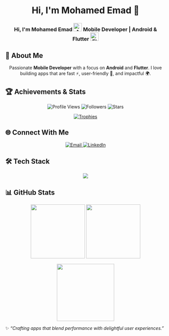 <!-- Header -->
<!--  <h1 align="center">🌿 اللهم صلِ وسلم على نبينا محمد 🌿</h1>  -->

<h1 align="center" >Hi, I'm Mohamed Emad 👋</h2>

<h3 align="center">
  Hi, I'm Mohamed Emad
  <img src="https://cdn.jsdelivr.net/gh/devicons/devicon/icons/android/android-original.svg" alt="Android" width="26" height="26"/>
  Mobile Developer | Android & Flutter 
  <img src="https://cdn.jsdelivr.net/gh/devicons/devicon/icons/flutter/flutter-original.svg" alt="Flutter" width="26" height="26"/>
</h3>

## 👤 About Me  
<p align="center">
  Passionate <b>Mobile Developer</b> with a focus on <b>Android</b> and <b>Flutter</b>.  
  I love building apps that are fast ⚡, user-friendly 🎨, and impactful 🌍.  
</p>


## 🏆 Achievements & Stats  

<p align="center">
  <img src="https://komarev.com/ghpvc/?username=mohamed02emad&label=Profile%20views&color=0e75b6&style=flat" alt="Profile Views" />
  <img src="https://img.shields.io/github/followers/Mohamed02Emad?label=Followers&style=flat" alt="Followers"/>
  <img src="https://img.shields.io/github/stars/Mohamed02Emad?label=Stars&style=flat" alt="Stars"/>
</p>

<p align="center">
  <a href="https://github.com/ryo-ma/github-profile-trophy">
    <img src="https://github-profile-trophy.vercel.app/?username=Mohamed02Emad&theme=tokyonight&row=1&column=6&margin-w=10&margin-h=10" alt="Trophies" />
  </a>
</p>


## 🌐 Connect With Me  
<p align="center">
  <a href="mailto:mohamed02emad02@gmail.com">
    <img src="https://img.shields.io/badge/Email-D14836?style=for-the-badge&logo=gmail&logoColor=white" alt="Email"/>
  </a>
  <a href="https://www.linkedin.com/in/mohamed-emad-184782209/">
    <img src="https://img.shields.io/badge/LinkedIn-0077B5?style=for-the-badge&logo=linkedin&logoColor=white" alt="LinkedIn"/>
  </a>
</p>



## 🛠 Tech Stack  
<p align="center">
  <img src="https://skillicons.dev/icons?i=java,kotlin,dart,flutter,androidstudio,cpp,cs,git,github,postman" />
</p>



## 📊 GitHub Stats  
<p align="center">
  <img src="https://github-readme-stats.vercel.app/api?username=Mohamed02Emad&show_icons=true&theme=tokyonight&count_private=true&hide_border=true" height="170px"/>
  <img src="https://github-readme-streak-stats.herokuapp.com/?user=Mohamed02Emad&theme=tokyonight&hide_border=true" height="170px"/>
</p>

<p align="center">
  <img src="https://github-readme-stats.vercel.app/api/top-langs?username=Mohamed02Emad&layout=compact&langs_count=8&theme=tokyonight&hide_border=true" height="180px"/>
</p>



✨ *“Crafting apps that blend performance with delightful user experiences.”*  
